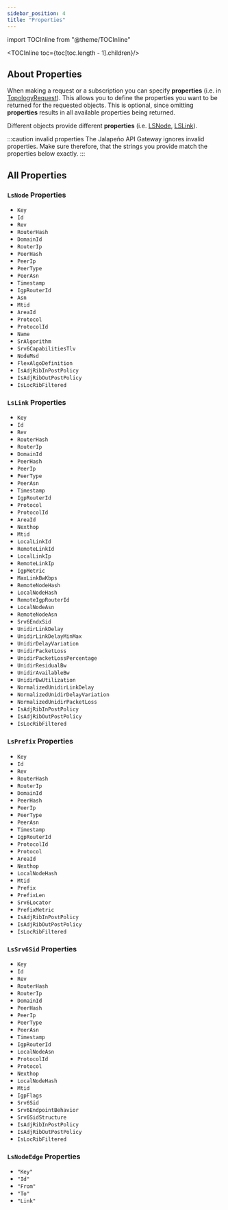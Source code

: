 ```yaml
---
sidebar_position: 4
title: "Properties"
---
```


import TOCInline from "@theme/TOCInline"

<TOCInline toc={toc[toc.length - 1].children}/>

## About Properties

When making a request or a subscription you can specify **properties** (i.e. in [TopologyRequest](request-service#topologyrequest)). This allows you to define the properties you want to be returned for the requested objects. This is optional, since omitting **properties** results in all available properties being returned.

Different objects provide different **properties** (i.e. [LSNode](messages#lsnode), [LSLink](messages#lslink)).

:::caution invalid properties
The Jalapeño API Gateway ignores invalid properties. Make sure therefore, that the strings you provide match the properties below exactly.
:::

## All Properties

### `LsNode` Properties

- `Key`
- `Id`
- `Rev`
- `RouterHash`
- `DomainId`
- `RouterIp`
- `PeerHash`
- `PeerIp`
- `PeerType`
- `PeerAsn`
- `Timestamp`
- `IgpRouterId`
- `Asn`
- `Mtid`
- `AreaId`
- `Protocol`
- `ProtocolId`
- `Name`
- `SrAlgorithm`
- `Srv6CapabilitiesTlv`
- `NodeMsd`
- `FlexAlgoDefinition`
- `IsAdjRibInPostPolicy`
- `IsAdjRibOutPostPolicy`
- `IsLocRibFiltered`

### `LsLink` Properties

- `Key`
- `Id`
- `Rev`
- `RouterHash`
- `RouterIp`
- `DomainId`
- `PeerHash`
- `PeerIp`
- `PeerType`
- `PeerAsn`
- `Timestamp`
- `IgpRouterId`
- `Protocol`
- `ProtocolId`
- `AreaId`
- `Nexthop`
- `Mtid`
- `LocalLinkId`
- `RemoteLinkId`
- `LocalLinkIp`
- `RemoteLinkIp`
- `IgpMetric`
- `MaxLinkBwKbps`
- `RemoteNodeHash`
- `LocalNodeHash`
- `RemoteIgpRouterId`
- `LocalNodeAsn`
- `RemoteNodeAsn`
- `Srv6EndxSid`
- `UnidirLinkDelay`
- `UnidirLinkDelayMinMax`
- `UnidirDelayVariation`
- `UnidirPacketLoss`
- `UnidirPacketLossPercentage`
- `UnidirResidualBw`
- `UnidirAvailableBw`
- `UnidirBwUtilization`
- `NormalizedUnidirLinkDelay`
- `NormalizedUnidirDelayVariation`
- `NormalizedUnidirPacketLoss`
- `IsAdjRibInPostPolicy`
- `IsAdjRibOutPostPolicy`
- `IsLocRibFiltered`

### `LsPrefix` Properties

- `Key`
- `Id`
- `Rev`
- `RouterHash`
- `RouterIp`
- `DomainId`
- `PeerHash`
- `PeerIp`
- `PeerType`
- `PeerAsn`
- `Timestamp`
- `IgpRouterId`
- `ProtocolId`
- `Protocol`
- `AreaId`
- `Nexthop`
- `LocalNodeHash`
- `Mtid`
- `Prefix`
- `PrefixLen`
- `Srv6Locator`
- `PrefixMetric`
- `IsAdjRibInPostPolicy`
- `IsAdjRibOutPostPolicy`
- `IsLocRibFiltered`

### `LsSrv6Sid` Properties

- `Key`
- `Id`
- `Rev`
- `RouterHash`
- `RouterIp`
- `DomainId`
- `PeerHash`
- `PeerIp`
- `PeerType`
- `PeerAsn`
- `Timestamp`
- `IgpRouterId`
- `LocalNodeAsn`
- `ProtocolId`
- `Protocol`
- `Nexthop`
- `LocalNodeHash`
- `Mtid`
- `IgpFlags`
- `Srv6Sid`
- `Srv6EndpointBehavior`
- `Srv6SidStructure`
- `IsAdjRibInPostPolicy`
- `IsAdjRibOutPostPolicy`
- `IsLocRibFiltered`


### `LsNodeEdge` Properties

- `"Key"`
- `"Id"`
- `"From"`
- `"To"`
- `"Link"`
